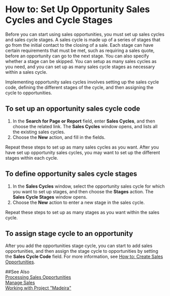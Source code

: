 <properties pageTitle="How to: Set Up Opportunity Sales Cycles and Cycle Stages | Project “Madeira”"
    description="Describes how to set up opportunity sales cycles and stages in Project “Madeira”"
    services=""
    documentationCenter="Madeira"
    authors="jswymer"/>

# How to: Set Up Opportunity Sales Cycles and Cycle Stages
Before you can start using sales opportunities, you must set up sales cycles and sales cycle stages. A sales cycle is made up of a series of stages that go from the initial contact to the closing of a sale. Each stage can have certain requirements that must be met, such as requiring a sales quote, before an opportunity can go to the next stage. You can also specify whether a stage can be skipped. You can setup as many sales cycles as you need, and you can set up as many sales cycle stages as necessary within a sales cycle.

Implementing opportunity sales cycles involves setting up the sales cycle code, defining the different stages of the cycle, and then assigning the cycle to opportunities.

## To set up an opportunity sales cycle code
1. In the **Search for Page or Report** field, enter **Sales Cycles**, and then choose the related link. The **Sales Cycles** window opens, and lists all the existing sales cycles.
2. Choose the **New** action, and fill in the fields.

Repeat these steps to set up as many sales cycles as you want. After you have set up opportunity sales cycles, you may want to set up the different stages within each cycle.

## To define opportunity sales cycle stages
1. In the **Sales Cycles** window, select the opportunity sales cycle for which you want to set up stages, and then choose the **Stages** action. The **Sales Cycle Stages** window opens.
2. Choose the **New** action to enter a new stage in the sales cycle.

Repeat these steps to set up as many stages as you want within the sales cycle.

## To assign stage cycle to an opportunity
After you add the opportunities stage cycle, you can start to add sales opportunities, and then assign the stage cycle to opportunities by setting the **Sales Cycle Code** field. For more information, see [How to: Create Sales Opportunities](marketing-how-create-opportunities.md).

##See Also  
[Processing Sales Opportunities](marketing-processing-sales-opportunities.md)  
[Manage Sales](sales-manage-sales.md)  
[Working with Project "Madeira"](ui-work-product.md)
